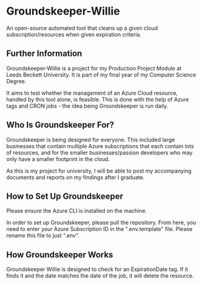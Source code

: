 # Groundskeeper-Willie
An open-source automated tool that cleans up a given cloud subscription/resources when given expiration criteria.

## Further Information
Groundskeeper-Willie is a project for my Production Project Module at Leeds Beckett University. It is part of my final year
of my Computer Science Degree. <br>

It aims to test whether the management of an Azure Cloud resource, handled by this tool alone, is feasible.
This is done with the help of Azure tags and CRON jobs - the idea being Groundskeeper is run daily.

## Who Is Groundskeeper For?
Groundskeeper is being designed for everyone. This included large businesses that contain multiple Azure subscriptions
that each contain lots of resources, and for the smaller businesses/passion developers who may only have a smaller
footprint in the cloud.<br>

As this is my project for university, I will be able to post my accompanying documents
and reports on my findings after I graduate.

## How to Set Up Groundskeeper
Please ensure the Azure CLI is installed on the machine. <br>

In order to set up Groundskeeper, please pull the repository. 
From here, you need to enter your Azure Subscription ID in the ".env.template" file. 
Please rename this file to just ".env".<br>

## How Groundskeeper Works
Groundskeeper Willie is designed to check for an ExpirationDate tag. If it finds it and the date matches the date of the job, it will delete the resource.